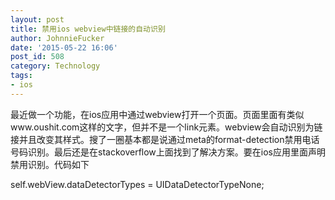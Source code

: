 ```yaml
---
layout: post
title: 禁用ios webview中链接的自动识别
author: JohnnieFucker
date: '2015-05-22 16:06'
post_id: 508
category: Technology
tags:
- ios
---
```

最近做一个功能，在ios应用中通过webview打开一个页面。页面里面有类似www.oushit.com这样的文字，但并不是一个link元素。webview会自动识别为链接并且改变其样式。搜了一圈基本都是说通过meta的format-detection禁用电话号码识别。最后还是在stackoverflow上面找到了解决方案。要在ios应用里面声明禁用识别。代码如下


self.webView.dataDetectorTypes = UIDataDetectorTypeNone;
